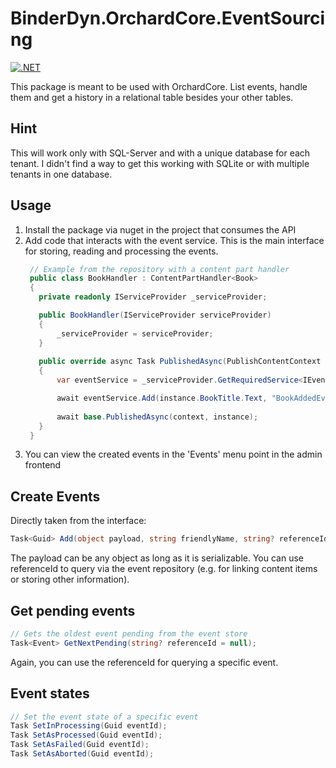 # BinderDyn.OrchardCore.EventSourcing
[![.NET](https://github.com/BinderDyn/BinderDyn.OrchardCore.EventSourcing/actions/workflows/dotnet.yml/badge.svg?branch=main)](https://github.com/BinderDyn/BinderDyn.OrchardCore.EventSourcing/actions/workflows/dotnet.yml)

This package is meant to be used with OrchardCore. List events, handle them and get a history in a relational table besides your other tables.

## Hint

This will work only with SQL-Server and with a unique database for each tenant. I didn't find a way to get this working with SQLite or with multiple tenants in one database.

## Usage

1. Install the package via nuget in the project that consumes the API
2. Add code that interacts with the event service. This is the main interface for storing, reading and processing the events.
   ```csharp
    // Example from the repository with a content part handler
    public class BookHandler : ContentPartHandler<Book>
    {
      private readonly IServiceProvider _serviceProvider;

      public BookHandler(IServiceProvider serviceProvider)
      {
          _serviceProvider = serviceProvider;
      }
    
      public override async Task PublishedAsync(PublishContentContext context, Book instance)
      {
          var eventService = _serviceProvider.GetRequiredService<IEventService>();

          await eventService.Add(instance.BookTitle.Text, "BookAddedEvent", instance.ContentItem.ContentItemId);
        
          await base.PublishedAsync(context, instance);
      }
    }
   ```
3. You can view the created events in the 'Events' menu point in the admin frontend

## Create Events

Directly taken from the interface:
```csharp
Task<Guid> Add(object payload, string friendlyName, string? referenceId = null, Guid? originalEventId = null);
```
The payload can be any object as long as it is serializable. You can use referenceId to query via the event repository (e.g. for linking content items or storing other information).

## Get pending events

```csharp
// Gets the oldest event pending from the event store
Task<Event> GetNextPending(string? referenceId = null);
```

Again, you can use the referenceId for querying a specific event.

## Event states

```csharp
// Set the event state of a specific event
Task SetInProcessing(Guid eventId);
Task SetAsProcessed(Guid eventId);
Task SetAsFailed(Guid eventId);
Task SetAsAborted(Guid eventId);
```
